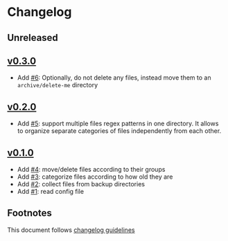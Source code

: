# Changelog

## Unreleased

## [v0.3.0]

- Add [#6]: Optionally, do not delete any files, instead move them to an
            ``archive/delete-me`` directory

## [v0.2.0]

- Add [#5]: support multiple files regex patterns in one directory. It allows
            to organize separate categories of files independently from each
            other.

## [v0.1.0]

- Add [#4]: move/delete files according to their groups
- Add [#3]: categorize files according to how old they are
- Add [#2]: collect files from backup directories
- Add [#1]: read config file

## Footnotes

This document follows [changelog guidelines]

[v0.3.0]: https://github.com/dimus/backme/compare/v0.2.0...v0.3.0
[v0.2.0]: https://github.com/dimus/backme/compare/v0.1.0...v0.2.0
[v0.1.0]: https://github.com/dimus/backme/tree/v0.1.0

[#6]: https://github.com/dimus/backme/issues/6
[#5]: https://github.com/dimus/backme/issues/5
[#4]: https://github.com/dimus/backme/issues/4
[#3]: https://github.com/dimus/backme/issues/3
[#2]: https://github.com/dimus/backme/issues/2
[#1]: https://github.com/dimus/backme/issues/1

[changelog guidelines]: https://github.com/olivierlacan/keep-a-changelog
